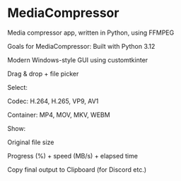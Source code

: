 # MediaCompressor
Media compressor app, written in Python, using FFMPEG


Goals for MediaCompressor:
Built with Python 3.12

Modern Windows-style GUI using customtkinter

Drag & drop + file picker

Select:

Codec: H.264, H.265, VP9, AV1

Container: MP4, MOV, MKV, WEBM

Show:

Original file size

Progress (%) + speed (MB/s) + elapsed time

Copy final output to Clipboard (for Discord etc.)
